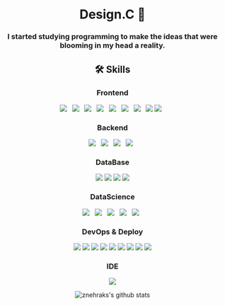 <div align="center">

<h1> Design.C 👋 </h1>
<h3>I started studying programming to make the ideas that were blooming in my head a reality.</h3>

<h2> 🛠 Skills </h2>
<h3> Frontend </h3>
<p>
<img src="https://img.shields.io/badge/HTML5-E34F26?style=flat-square&logo=HTML5&logoColor=white"/></a> &nbsp
<img src="https://img.shields.io/badge/CSS3-1572B6?style=flat-square&logo=CSS3&logoColor=white"/></a> &nbsp
<img src="https://img.shields.io/badge/JavaScript-F7DF1E?style=flat-square&logo=JavaScript&logoColor=white"/></a> &nbsp
<img src="https://img.shields.io/badge/React-61DAFB?style=flat-square&logo=React&logoColor=black"/></a> &nbsp
<img src="https://img.shields.io/badge/Redux-764ABC?style=flat&logo=Redux&logoColor=white" />  &nbsp
<img src="https://img.shields.io/badge/Next.js-000000?style=flat-square&logo=Next.js&logoColor=white"/></a> &nbsp 
<img src="https://img.shields.io/badge/ReactQuery-FF4154?style=flat-square&logo=ReactQuery&logoColor=black"/></a> &nbsp 
<img src="https://img.shields.io/badge/ApolloGraphQL-311C87?style=flat-square&logo=ApolloGraphQL&logoColor=white"/></a>
<img src="https://img.shields.io/badge/Jest-C21325?style=flat-square&logo=Jest&logoColor=white"/></a> &nbsp
</p>

<h3> Backend </h3>
<p>
<img src="https://img.shields.io/badge/Node.js-339933?style=flat-square&logo=Node.js&logoColor=white"/></a> &nbsp
<img src="https://img.shields.io/badge/Express-000000?style=flat-square&logo=Express&logoColor=white"/></a> &nbsp
<img src="https://img.shields.io/badge/NestJs-E0234E?style=flat-square&logo=NestJs&logoColor=white"/></a> &nbsp
<img src="https://img.shields.io/badge/GraphQL-E10098?style=flat-square&logo=GraphQL&logoColor=white"/></a> &nbsp
</p>

<h3> DataBase </h3>
<p>
<img src="https://img.shields.io/badge/MySQL-4479A1?style=flat&logo=MySQL&logoColor=white" />
<img src="https://img.shields.io/badge/MariaDB-003545?style=flat&logo=MariaDB&logoColor=white" />
<img src="https://img.shields.io/badge/PostgreSQL-4479A1?style=flat&logo=PostgreSQL&logoColor=white" />
<img src="https://img.shields.io/badge/MongoDB-47A248?style=flat&logo=MongoDB&logoColor=white" />
</p>

<h3> DataScience </h3>
<p>
<img src="https://img.shields.io/badge/Python-3776AB?style=flat-square&logo=Python&logoColor=white"/></a> &nbsp
<img src="https://img.shields.io/badge/scikitlearn-F7931E?style=flat-square&logo=scikitlearn&logoColor=black"/></a> &nbsp
<img src="https://img.shields.io/badge/Tensorflow-FF6F00?style=flat-square&logo=Tensorflow&logoColor=black"/></a> &nbsp
<img src="https://img.shields.io/badge/ApacheHadoop-66CCFF?style=flat-square&logo=ApacheHadoop&logoColor=black"/></a> &nbsp
<img src="https://img.shields.io/badge/ApacheSpark-E25A1C?style=flat-square&logo=ApacheSpark&logoColor=black"/></a> &nbsp
</p>

<h3> DevOps & Deploy </h3>
<p>
<img src="https://img.shields.io/badge/Git-F05032?style=flat&logo=Git&logoColor=white" />
<img src="https://img.shields.io/badge/Github%20Actions-2088FF?style=flat&logo=Github%20Actions&logoColor=white" />
<img src="https://img.shields.io/badge/Docker-2496ED?style=flat&logo=Docker&logoColor=white" />
<img src="https://img.shields.io/badge/Kubernetes-326CE5?style=flat&logo=Kubernetes&logoColor=white" />
<img src="https://img.shields.io/badge/Nginx-009639?style=flat&logo=Nginx&logoColor=white" />
<img src="https://img.shields.io/badge/Amazon%20AWS-232F3E?style=flat&logo=Amazon%20AWS&logoColor=white" />
<img src="https://img.shields.io/badge/Amazon%20S3-569A31?style=flat&logo=Amazon%20S3&logoColor=white" />
<img src="https://img.shields.io/badge/Heroku-430098?style=flat&logo=Heroku&logoColor=white" />
<img src="https://img.shields.io/badge/Netlify-00C7B7?style=flat&logo=Netlify&logoColor=white" />
</p>


<h3> IDE </h3>
<p>
<img src="https://img.shields.io/badge/Visual%20Studio%20Code-007ACC?style=flat&logo=Visual%20Studio%20Code&logoColor=white" />
</p>

![znehraks's github stats](https://github-readme-stats.vercel.app/api?username=znehraks&show_icons=true&theme=tokyonight)

</div>
